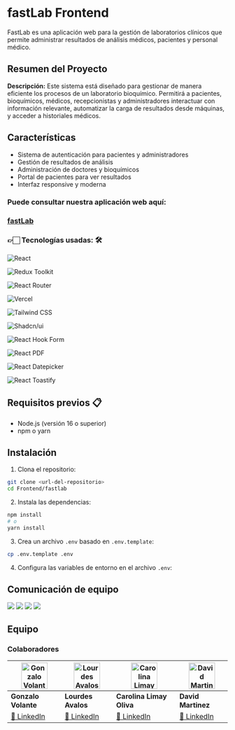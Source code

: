 # fastLab Frontend

FastLab es una aplicación web para la gestión de laboratorios clínicos que permite administrar resultados de análisis médicos, pacientes y personal médico.

## Resumen del Proyecto

**Descripción:**
Este sistema está diseñado para gestionar de manera eficiente los procesos de un laboratorio bioquímico. Permitirá a pacientes, bioquímicos, médicos, recepcionistas y administradores interactuar con información relevante, automatizar la carga de resultados desde máquinas, y acceder a historiales médicos.


## Características

-   Sistema de autenticación para pacientes y administradores
-   Gestión de resultados de análisis
-   Administración de doctores y bioquímicos
-   Portal de pacientes para ver resultados
-   Interfaz responsive y moderna

<h3><b>Puede consultar nuestra aplicación web aquí:</b></h3>
<h3 style="color: #02807D;">
  <a href="https://team-16-nu.vercel.app/" target="_blank" rel="noopener noreferrer">fastLab</a>
</h3>

### 👉🏻 Tecnologías usadas: 🛠️
![React](https://img.shields.io/badge/React-149eca?style=for-the-badge&logo=react&logoColor=fff) 

![Redux Toolkit](https://img.shields.io/badge/Redux%20Toolkit-blueviolet?style=for-the-badge&logo=redux&logoColor=white)  

![React Router](https://img.shields.io/badge/React_Router-000?style=for-the-badge&logo=reactrouter&logoColor=fff) 

![Vercel](https://img.shields.io/badge/vercel%20-%23000000.svg?&style=for-the-badge&logo=vercel&logoColor=white) 

![Tailwind CSS](https://img.shields.io/badge/TailwindCSS-06B6D4?style=for-the-badge&logo=tailwindcss&logoColor=white) 

![Shadcn/ui](https://img.shields.io/badge/Shadcn/ui-F5F5F5?style=for-the-badge)

![React Hook Form](https://img.shields.io/badge/React%20Hook%20Form-EC5990?style=for-the-badge&logo=reacthookform&logoColor=white)  

![React PDF](https://img.shields.io/badge/React%20PDF-FFDD00?style=for-the-badge)

![React Datepicker](https://img.shields.io/badge/React%20Datepicker-blue?style=for-the-badge)  

![React Toastify](https://img.shields.io/badge/React%20Toastify-orange?style=for-the-badge&logo=react&logoColor=white)


## Requisitos previos 📋

-   Node.js (versión 16 o superior)
-   npm o yarn

## Instalación

1. Clona el repositorio:

```bash
git clone <url-del-repositorio>
cd Frontend/fastlab
```

2. Instala las dependencias:

```bash
npm install
# o
yarn install
```

3. Crea un archivo `.env` basado en `.env.template`:

```bash
cp .env.template .env
```

4. Configura las variables de entorno en el archivo `.env`:


## Comunicación de equipo

[![](https://img.shields.io/badge/Discord-5865F2?style=for-the-badge&logo=Discord&logoColor=fff)](https://discord.gg/dyxDxw8w)
[![](https://img.shields.io/badge/Slack-%23ED8B00?style=for-the-badge&logo=Slack&logoColor=fff)](https://slack.com/intl/es-pe/) 
[![](https://img.shields.io/badge/Google_Meet-00897B?style=for-the-badge&logo=Google-Meet&logoColor=fff)](https://meet.google.com/) 
[![](https://img.shields.io/badge/WhatsApp-25D366?style=for-the-badge&logo=WhatsApp&logoColor=fff)](https://web.whatsapp.com/)


## Equipo

### Colaboradores


| <img src="https://media.licdn.com/dms/image/v2/D4D35AQH_JQsmuyUULA/profile-framedphoto-shrink_200_200/profile-framedphoto-shrink_200_200/0/1734511049691?e=1738724400&v=beta&t=4NHpLEpgUoi1g4-8fWZNBGHTE_QVRxIh9GRGimR2ylM" alt="Gonzalo Volante" width="60"> | <img src="https://media.licdn.com/dms/image/v2/D4D35AQGP0a96yFJLPg/profile-framedphoto-shrink_200_200/profile-framedphoto-shrink_200_200/0/1711673091412?e=1738724400&v=beta&t=lkKNA4Xy6gWHYS19AuWgGsB0x9nhjS8z7GDK5IlU5oc" alt="Lourdes Avalos" width="60"> | <img src="https://media.licdn.com/dms/image/v2/D4E35AQGw3jDPXUalsg/profile-framedphoto-shrink_200_200/profile-framedphoto-shrink_200_200/0/1715989830543?e=1738724400&v=beta&t=nwe32MflYWWZizZPtlPSzRPFMlfV2x2vHxDdo6lyH1U" alt="Carolina Limay Oliva" width="60"> | <img src="https://media.licdn.com/dms/image/v2/D4E03AQEI84fZA8Koyw/profile-displayphoto-shrink_200_200/profile-displayphoto-shrink_200_200/0/1699055768532?e=1743638400&v=beta&t=7QOLQGQGUDbq1_F8-u24DtsM2L4l3-HBxKd7VmWNkAg" alt="David Martinez" width="60"> |
|---|---|---|---|
| **Gonzalo Volante** | **Lourdes Avalos** | **Carolina Limay Oliva** | **David Martinez** |
| [🔗 LinkedIn](https://www.linkedin.com/in/gonzalo-volante-76537325b) | [🔗 LinkedIn](https://www.linkedin.com/in/lourdes-avalos-91a301255/) | [🔗 LinkedIn](https://www.linkedin.com/in/carolina-limay-oliva/) | [🔗 LinkedIn](https://www.linkedin.com/in/david-martinez-mata/) |
